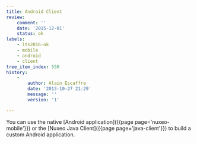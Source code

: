 ```yaml
---
title: Android Client
review:
    comment: ''
    date: '2015-12-01'
    status: ok
labels:
    - lts2016-ok
    - mobile
    - android
    - client
tree_item_index: 550
history:
    -
        author: Alain Escaffre
        date: '2013-10-27 21:29'
        message: ''
        version: '1'

---
```

You can use the native [Android application]({{page page='nuxeo-mobile'}}) or the [Nuxeo Java Client]({{page page='java-client'}}) to build a custom Android application.
